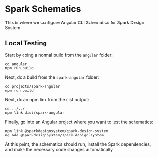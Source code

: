 # Spark Schematics

This is where we configure Angular CLI Schematics for Spark Design System.

## Local Testing

Start by doing a normal build from the `angular` folder:

```shell
cd angular
npm run build
```

Next, do a build from the `spark-angular` folder:

```shell
cd projects/spark-angular
npm run build
```

Next, do an npm link from the dist output:

```shell
cd ../../
npm link dist/spark-angular
```

Finally, go into an Angular project where you want to test the schematics:

```shell
npm link @sparkdesignsystem/spark-design-system
ng add @sparkdesignsystem/spark-design-system
```

At this point, the schematics should run, install the Spark dependencies, and make the necessary code changes automatically.
